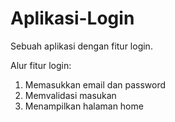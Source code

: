 # Aplikasi-Login
Sebuah aplikasi dengan fitur login.

Alur fitur login:
1. Memasukkan email dan password
2. Memvalidasi masukan
5. Menampilkan halaman home
